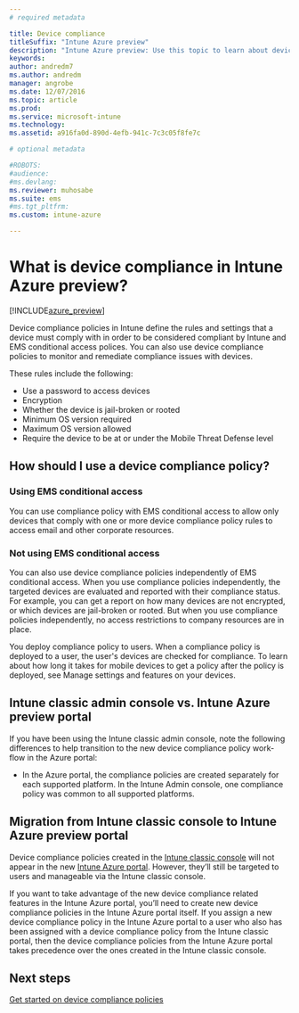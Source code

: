 ```yaml
---
# required metadata

title: Device compliancetitleSuffix: "Intune Azure preview"
description: "Intune Azure preview: Use this topic to learn about device compliance in Microsoft Intune"
keywords:
author: andredm7ms.author: andredmmanager: angrobe
ms.date: 12/07/2016
ms.topic: article
ms.prod:
ms.service: microsoft-intune
ms.technology:
ms.assetid: a916fa0d-890d-4efb-941c-7c3c05f8fe7c

# optional metadata

#ROBOTS:
#audience:
#ms.devlang:
ms.reviewer: muhosabe
ms.suite: ems
#ms.tgt_pltfrm:
ms.custom: intune-azure

---
```


# What is device compliance in Intune Azure preview?

[!INCLUDE[azure_preview](../includes/azure_preview.md)]

Device compliance policies in Intune define the rules and settings that a device must comply with in order to be considered compliant by Intune and EMS conditional access polices. You can also use device compliance policies to monitor and remediate compliance issues with devices. 

These rules include the following:

- Use a password to access devices
- Encryption
- Whether the device is jail-broken or rooted
- Minimum OS version required
- Maximum OS version allowed
- Require the device to be at or under the Mobile Threat Defense level

<!---##  Concepts
Following are some terms and concepts that are useful to understanding how to use compliance policies.

### Device compliance requirements
Compliance requirements are essentially rules like requiring a device PIN or encryption that you can specify as required or not required for a compliance policy.

### Actions for noncompliance

You can specify what needs to happen when a device is determined as noncompliant. This can be a sequence of actions during a specific time.
When you specify these actions, Intune will automatically initiate them in the sequence you specify. See the following example of a sequence of
actions for a device that continues to be in the noncompliant status for
a week:

-   When the device is first determined to be non-compliant, an email with noncompliant notification is sent to the user.

-   3 days after initial noncompliance state, a follow up reminder is sent to the user.

-   5 days after initial noncompliance state, a final reminder with a notification that access to company resources will be blocked on the device in 2 days if the compliance issues are not remediated is sent to the user.

-   7 days after initial noncompliance state, access to company resources is blocked. This requires that you have conditional access policy that specifies that access from noncompliant devices should    be blocked for services such as Exchange and SharePoint.

### Grace Period

This is the time between when a device is first determined as
noncompliant to when access to company resources on that device is blocked. This time allows for time that the user has to resolve
compliance issues on the device. You can also use this time to create your action sequences to send notifications to the user before their access is blocked.

Remember that you need to implement conditional access policies in addition to compliance policies in order for access to company resources to be blocked.--->

##  How should I use a device compliance policy?

### Using EMS conditional access
You can use compliance policy with EMS conditional access to allow only devices that comply with one or more device compliance policy rules to access email and other corporate resources.

### Not using EMS conditional access
You can also use device compliance policies independently of EMS conditional access.
When you use compliance policies independently, the targeted devices are evaluated and reported with their compliance status. For example, you
can get a report on how many devices are not encrypted, or which devices are jail-broken or rooted. But when you use compliance policies independently, no access restrictions to company resources are in place.

You deploy compliance policy to users. When a compliance policy is deployed to a user, the user's devices are checked for compliance. To learn about how long it takes for mobile devices to get a policy after the policy is deployed, see Manage settings and features on your devices.

##  Intune classic admin console vs. Intune Azure preview portal

If you have been using the Intune classic admin console, note the following differences to help transition to the new device compliance policy work-flow in the Azure portal:

-   In the Azure portal, the compliance policies are created separately for each supported platform. In the Intune Admin console, one compliance policy was common to all supported platforms.

<!--- -   In the Azure portal, you have the ability to specify actions and notifications that are intiated when a device is determined to be noncompliant. This ability does not exist in the Intune admin console.

-   In the Azure portal, you can set a grace period to allow time for the end-user to get their device back to compliance status before they completely lose the ability to get company data on their device. This is not available in the Intune admin console.--->

##  Migration from Intune classic console to Intune Azure preview portal

Device compliance policies created in the [Intune classic console](https://manage.microsoft.com) will not appear in the new [Intune Azure portal](https://portal.azure.com). However, they’ll still be targeted to users and manageable via the Intune classic console.

If you want to take advantage of the new device compliance related features in the Intune Azure portal, you’ll need to create new device compliance policies in the Intune Azure portal itself. If you assign a new device compliance policy in the Intune Azure portal to a user who also has been assigned with a device compliance policy from the Intune classic portal, then the device compliance policies from the Intune Azure portal takes precedence over the ones created in the Intune classic console.

##  Next steps

[Get started on device compliance policies](get-started-with-device-compliance.md)


<!---### See also

Conditional access--->
